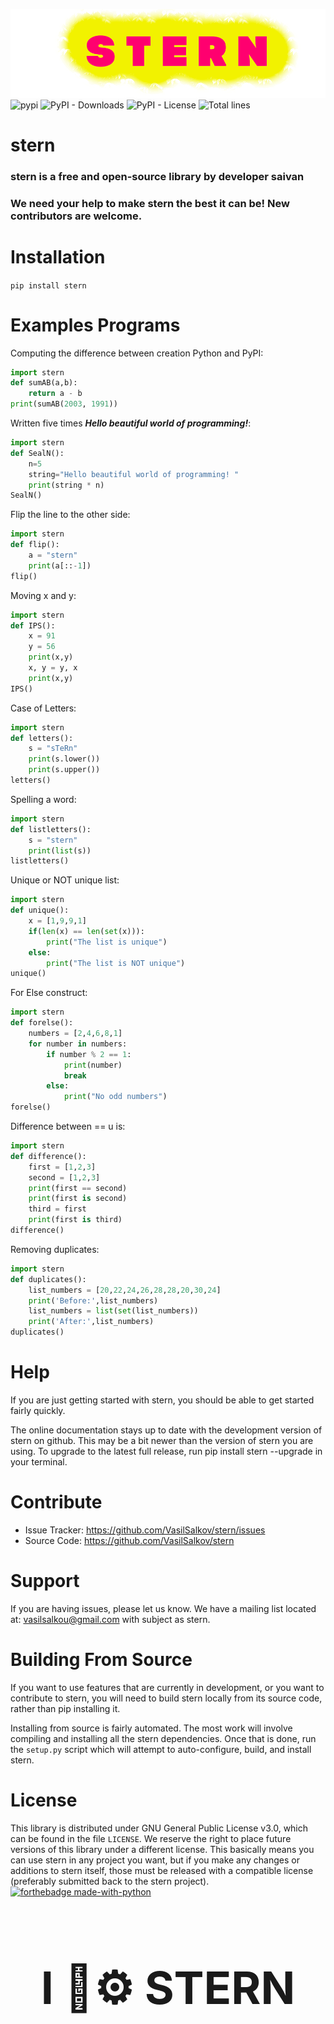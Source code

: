 ![stern](https://raw.githubusercontent.com/VasilSalkov/stern/main/images/stern-logo.png "0px")
![pypi](https://img.shields.io/pypi/v/stern "Орк")
![PyPI - Downloads](https://img.shields.io/pypi/dm/stern?color=green&label=pip%20downloads)
![PyPI - License](https://img.shields.io/pypi/l/stern)
![Total lines](https://img.shields.io/tokei/lines/github.com/tomschimansky/stern?color=green&label=total%20lines)
# stern
### stern is a free and open-source library by developer saivan
### We need your help to make stern the best it can be! New contributors are welcome.

# Installation

`pip install stern`

# Examples Programs
Computing the difference between creation Python and PyPI:
```Python
import stern
def sumAB(a,b):
    return a - b
print(sumAB(2003, 1991))
```
Written five times ***Hello beautiful world of programming!***:
```Python
import stern
def SealN():
    n=5
    string="Hello beautiful world of programming! "
    print(string * n)
SealN()
```

Flip the line to the other side:
```Python
import stern
def flip():
    a = "stern"
    print(a[::-1])
flip()
```

Moving x and y:
```Python
import stern
def IPS():
    x = 91
    y = 56
    print(x,y)
    x, y = y, x
    print(x,y)
IPS()
```

Case of Letters:
```Python
import stern
def letters():
    s = "sTeRn"
    print(s.lower())
    print(s.upper())
letters()
```

Spelling a word:
```Python
import stern
def listletters():
    s = "stern"
    print(list(s))
listletters()
```

Unique or NOT unique list:
```Python
import stern
def unique():
    x = [1,9,9,1]
    if(len(x) == len(set(x))):
        print("The list is unique")
    else:
        print("The list is NOT unique")
unique()
```

For Else construct:
```Python
import stern
def forelse():
    numbers = [2,4,6,8,1]
    for number in numbers:
        if number % 2 == 1:
            print(number)
            break
        else:
            print("No odd numbers")
forelse()
```

Difference between == u is:
```Python
import stern
def difference():
    first = [1,2,3]
    second = [1,2,3]
    print(first == second)
    print(first is second)
    third = first
    print(first is third)
difference()
```

Removing duplicates:
```Python
import stern
def duplicates():
    list_numbers = [20,22,24,26,28,28,20,30,24]
    print('Before:',list_numbers)
    list_numbers = list(set(list_numbers))
    print('After:',list_numbers)
duplicates()
```
# Help
If you are just getting started with stern, you should be able to get started fairly quickly. 

The online documentation stays up to date with the development version of stern on github. This may be a bit newer than the version of stern you are using. To upgrade to the latest full release, run pip install stern --upgrade in your terminal.

# Contribute
* Issue Tracker: https://github.com/VasilSalkov/stern/issues
* Source Code: https://github.com/VasilSalkov/stern

# Support
If you are having issues, please let us know. We have a mailing list located at: vasilsalkou@gmail.com with subject as stern.

# Building From Source
If you want to use features that are currently in development, or you want to contribute to stern, you will need to build stern locally from its source code, rather than pip installing it.

Installing from source is fairly automated. The most work will involve compiling and installing all the stern dependencies. Once that is done, run the ```setup.py``` script which will attempt to auto-configure, build, and install stern.

# License
This library is distributed under GNU General Public License v3.0, which can be found in the file `LICENSE`. We reserve the right to place future versions of this library under a different license. This basically means you can use stern in any project you want, but if you make any changes or additions to stern itself, those must be released with a compatible license (preferably submitted back to the stern project).
[![forthebadge made-with-python](http://ForTheBadge.com/images/badges/made-with-python.svg)](https://www.python.org/)
<h1 align="middle" style="font-size: 72px;">I 💖⚙️ STERN</h1>
